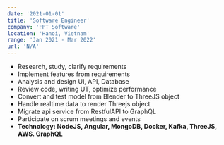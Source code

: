 ```yaml
---
date: '2021-01-01'
title: 'Software Engineer'
company: 'FPT Software'
location: 'Hanoi, Vietnam'
range: 'Jan 2021 - Mar 2022'
url: 'N/A'
---
```


- Research, study, clarify requirements
- Implement features from requirements
- Analysis and design UI, API, Database
- Review code, writing UT, optimize performance
- Convert and test model from Blender to ThreeJS object
- Handle realtime data to render Threejs object
- Migrate api service from RestfulAPI to GraphQL
- Participate on scrum meetings and events
- **Technology: NodeJS, Angular, MongoDB, Docker, Kafka, ThreeJS, AWS. GraphQL**
